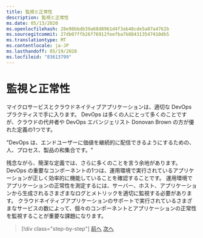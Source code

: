 ```yaml
---
title: 監視と正常性
description: 監視と正常性
ms.date: 05/13/2020
ms.openlocfilehash: 28e98bbdb39a68d8961d4f3ab48cde5a07a4762b
ms.sourcegitcommit: 27db07ffb26f76912feefba7b884313547410db5
ms.translationtype: MT
ms.contentlocale: ja-JP
ms.lasthandoff: 05/19/2020
ms.locfileid: "83613799"
---
```

# <a name="monitoring-and-health"></a>監視と正常性

マイクロサービスとクラウドネイティブアプリケーションは、適切な DevOps プラクティスで手に入ります。 DevOps は多くの人にとって多くのことですが、クラウドの代弁者や DevOps エバンジェリスト Donovan Brown の方が優れた定義の1つです。

"DevOps は、エンドユーザーに価値を継続的に配信できるようにするための、人、プロセス、製品の和集合です。"

残念ながら、簡潔な定義では、さらに多くのことを言う余地があります。 DevOps の重要なコンポーネントの1つは、運用環境で実行されているアプリケーションが正しく効率的に機能していることを確認することです。 運用環境でアプリケーションの正常性を測定するには、サーバー、ホスト、アプリケーションから生成されるさまざまなログとメトリックを適切に監視する必要があります。 クラウドネイティブアプリケーションのサポートで実行されているさまざまなサービスの数によって、個々のコンポーネントとアプリケーションの正常性を監視することが重要な課題になります。

>[!div class="step-by-step"]
>[前へ](resilient-communications.md)
>[次へ](observability-patterns.md)

